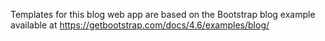 Templates for this blog web app are based on the Bootstrap blog example
available at https://getbootstrap.com/docs/4.6/examples/blog/